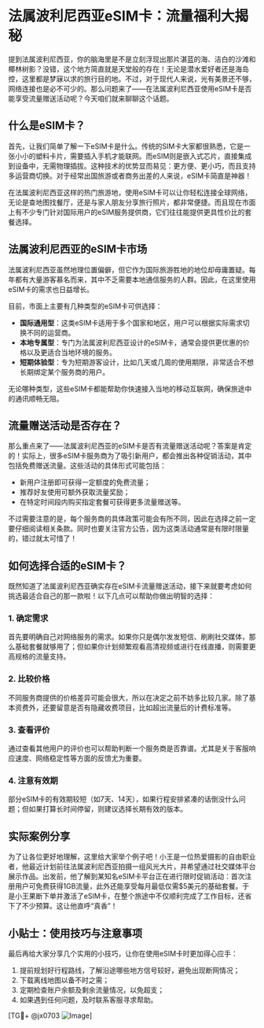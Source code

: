 # 法属波利尼西亚eSIM卡：流量福利大揭秘

提到法属波利尼西亚，你的脑海里是不是立刻浮现出那片湛蓝的海、洁白的沙滩和椰林树影？没错，这个地方简直就是天堂般的存在！无论是潜水爱好者还是海岛控，这里都是梦寐以求的旅行目的地。不过，对于现代人来说，光有美景还不够，网络连接也是必不可少的。那么问题来了——在法属波利尼西亚使用eSIM卡是否能享受流量赠送活动呢？今天咱们就来聊聊这个话题。

## 什么是eSIM卡？

首先，让我们简单了解一下eSIM卡是什么。传统的SIM卡大家都很熟悉，它是一张小小的塑料卡片，需要插入手机才能联网。而eSIM则是嵌入式芯片，直接集成到设备中，无需物理插拔。这种技术的优势显而易见：更方便、更小巧，而且支持多运营商切换。对于经常出国旅游或者商务出差的人来说，eSIM卡简直是神器！

在法属波利尼西亚这样的热门旅游地，使用eSIM卡可以让你轻松连接全球网络，无论是查地图找餐厅，还是与家人朋友分享旅行照片，都非常便捷。而且现在市面上有不少专门针对国际用户的eSIM服务提供商，它们往往能提供更具性价比的套餐选择。

## 法属波利尼西亚的eSIM卡市场

法属波利尼西亚虽然地理位置偏僻，但它作为国际旅游胜地的地位却毋庸置疑。每年都有大量游客慕名而来，其中不乏需要本地通信服务的人群。因此，在这里使用eSIM卡的需求也日益增长。

目前，市面上主要有几种类型的eSIM卡可供选择：

- **国际通用型**：这类eSIM卡适用于多个国家和地区，用户可以根据实际需求切换不同的运营商。
- **本地专属型**：专门为法属波利尼西亚设计的eSIM卡，通常会提供更优惠的价格以及更适合当地环境的服务。
- **短期体验型**：专为短期游客设计，比如几天或几周的使用期限，非常适合不想长期绑定某个服务商的用户。

无论哪种类型，这些eSIM卡都能帮助你快速接入当地的移动互联网，确保旅途中的通讯顺畅无阻。

## 流量赠送活动是否存在？

那么重点来了——法属波利尼西亚的eSIM卡是否有流量赠送活动呢？答案是肯定的！实际上，很多eSIM卡服务商为了吸引新用户，都会推出各种促销活动，其中包括免费赠送流量。这些活动的具体形式可能包括：

- 新用户注册即可获得一定额度的免费流量；
- 推荐好友使用可额外获取流量奖励；
- 在特定时间段内购买指定套餐可获得更多流量赠送等。

不过需要注意的是，每个服务商的具体政策可能会有所不同，因此在选择之前一定要仔细阅读相关条款。同时也要关注官方公告，因为这类活动通常是有限时限量的，错过就太可惜了！

## 如何选择合适的eSIM卡？

既然知道了法属波利尼西亚确实存在eSIM卡流量赠送活动，接下来就要考虑如何挑选最适合自己的那一款啦！以下几点可以帮助你做出明智的选择：

### 1. 确定需求
首先要明确自己对网络服务的需求。如果你只是偶尔发发短信、刷刷社交媒体，那么基础套餐就够用了；但如果你计划频繁观看高清视频或进行在线直播，则需要更高规格的流量支持。

### 2. 比较价格
不同服务商提供的价格差异可能会很大，所以在决定之前不妨多比较几家。除了基本资费外，还要留意是否有隐藏收费项目，比如超出流量后的计费标准等。

### 3. 查看评价
通过查看其他用户的评价也可以帮助判断一个服务商是否靠谱。尤其是关于客服响应速度、网络稳定性等方面的反馈尤为重要。

### 4. 注意有效期
部分eSIM卡的有效期较短（如7天、14天），如果行程安排紧凑的话倒没什么问题；但如果打算长时间停留，则建议选择长期有效的版本。

## 实际案例分享

为了让各位更好地理解，这里给大家举个例子吧！小王是一位热爱摄影的自由职业者，他最近计划前往法属波利尼西亚拍摄一组风光大片，并希望通过社交媒体平台展示作品。出发前，他了解到某知名eSIM卡平台正在进行限时促销活动：首次注册用户可免费获得1GB流量，此外还能享受每月最低仅需$5美元的基础套餐。于是小王果断下单并激活了eSIM卡，在整个旅途中不仅顺利完成了工作目标，还省下了不少预算。这让他直呼“真香”！

## 小贴士：使用技巧与注意事项

最后再给大家分享几个实用的小技巧，让你在使用eSIM卡时更加得心应手：

1. 提前规划好行程路线，了解沿途哪些地方信号较好，避免出现断网情况；
2. 下载离线地图以备不时之需；
3. 定期检查账户余额及剩余流量情况，以免超支；
4. 如果遇到任何问题，及时联系客服寻求帮助。

[TG💪+ @jx0703 ![Image](https://github.com/user-attachments/assets/dbca1d08-cadb-493c-b0ec-ad6f7a83f270)]